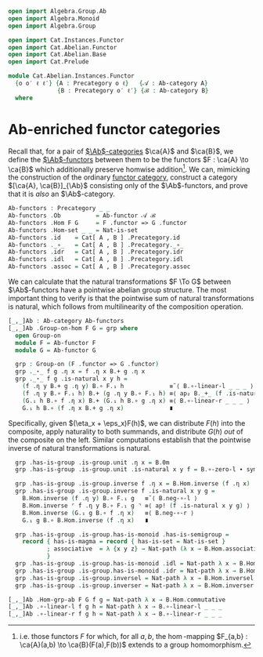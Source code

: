 ```agda
open import Algebra.Group.Ab
open import Algebra.Monoid
open import Algebra.Group

open import Cat.Instances.Functor
open import Cat.Abelian.Functor
open import Cat.Abelian.Base
open import Cat.Prelude

module Cat.Abelian.Instances.Functor
  {o o′ ℓ ℓ′} {A : Precategory o ℓ}   {𝒜 : Ab-category A}
              {B : Precategory o′ ℓ′} {ℬ : Ab-category B}
  where
```

<!--
```agda
private
  module A = Ab-category 𝒜
  module B = Ab-category ℬ
open Precategory
open Ab-category
open Ab-functor
open _=>_
```
-->

# Ab-enriched functor categories

Recall that, for a pair of [$\Ab$-categories] $\ca{A}$ and $\ca{B}$, we
define the [$\Ab$-functors] between them to be the functors $F : \ca{A}
\to \ca{B}$ which additionally preserve homwise addition[^pres-add].
We can, mimicking the construction of the ordinary [functor category],
construct a category $[\ca{A}, \ca{B}]_{\Ab}$ consisting only of the
$\Ab$-functors, and prove that it is _also_ an $\Ab$-category.

[^pres-add]: i.e. those functors $F$ for which, for all $a, b$, the
$\hom$-mapping $F_{a,b} : \ca{A}(a,b) \to \ca{B}(F(a),F(b))$ extends to
a group homomorphism.

[$\Ab$-categories]: Cat.Abelian.Base.html#ab-enriched-categories
[$\Ab$-functors]: Cat.Abelian.Functors.html#ab-enriched-functors
[functor category]: Cat.Instances.Functor.html

```agda
Ab-functors : Precategory _ _
Ab-functors .Ob          = Ab-functor 𝒜 ℬ
Ab-functors .Hom F G     = F .functor => G .functor
Ab-functors .Hom-set _ _ = Nat-is-set
Ab-functors .id    = Cat[ A , B ] .Precategory.id
Ab-functors ._∘_   = Cat[ A , B ] .Precategory._∘_
Ab-functors .idr   = Cat[ A , B ] .Precategory.idr
Ab-functors .idl   = Cat[ A , B ] .Precategory.idl
Ab-functors .assoc = Cat[ A , B ] .Precategory.assoc
```

We can calculate that the natural transformations $F \To G$ between
$\Ab$-functors have a pointwise abelian group structure. The most
important thing to verify is that the pointwise sum of natural
transformations is natural, which follows from multilinearity of the
composition operation.

```agda
[_,_]Ab : Ab-category Ab-functors
[_,_]Ab .Group-on-hom F G = grp where
  open Group-on
  module F = Ab-functor F
  module G = Ab-functor G

  grp : Group-on (F .functor => G .functor)
  grp ._⋆_ f g .η x = f .η x B.+ g .η x
  grp ._⋆_ f g .is-natural x y h =
    (f .η y B.+ g .η y) B.∘ F.₁ h             ≡˘⟨ B.∘-linear-l _ _ _ ⟩
    (f .η y B.∘ F.₁ h) B.+ (g .η y B.∘ F.₁ h) ≡⟨ ap₂ B._+_ (f .is-natural x y h) (g .is-natural x y h) ⟩
    (G.₁ h B.∘ f .η x) B.+ (G.₁ h B.∘ g .η x) ≡⟨ B.∘-linear-r _ _ _ ⟩
    G.₁ h B.∘ (f .η x B.+ g .η x)             ∎
```

Specifically, given $(\eta_x + \eps_x)F(h)$, we can distribute $F(h)$
into the composite, apply naturality to both summands, and distribute
$G(h)$ _out_ of the composite on the left. Similar computations
establish that the pointwise inverse of natural transformations is
natural.

```agda
  grp .has-is-group .is-group.unit .η x = B.0m
  grp .has-is-group .is-group.unit .is-natural x y f = B.∘-zero-l ∙ sym (B.∘-zero-r)

  grp .has-is-group .is-group.inverse f .η x = B.Hom.inverse (f .η x)
  grp .has-is-group .is-group.inverse f .is-natural x y g =
    B.Hom.inverse (f .η y) B.∘ F.₁ g   ≡˘⟨ B.neg-∘-l ⟩
    B.Hom.inverse ⌜ f .η y B.∘ F.₁ g ⌝ ≡⟨ ap! (f .is-natural x y g) ⟩
    B.Hom.inverse (G.₁ g B.∘ f .η x)   ≡⟨ B.neg-∘-r ⟩
    G.₁ g B.∘ B.Hom.inverse (f .η x)   ∎

  grp .has-is-group .is-group.has-is-monoid .has-is-semigroup =
    record { has-is-magma = record { has-is-set = Nat-is-set }
           ; associative  = λ {x y z} → Nat-path (λ x → B.Hom.associative)
           }
  grp .has-is-group .is-group.has-is-monoid .idl = Nat-path λ x → B.Hom.idl
  grp .has-is-group .is-group.has-is-monoid .idr = Nat-path λ x → B.Hom.idr
  grp .has-is-group .is-group.inversel = Nat-path λ x → B.Hom.inversel
  grp .has-is-group .is-group.inverser = Nat-path λ x → B.Hom.inverser

[_,_]Ab .Hom-grp-ab F G f g = Nat-path λ x → B.Hom.commutative
[_,_]Ab .∘-linear-l f g h = Nat-path λ x → B.∘-linear-l _ _ _
[_,_]Ab .∘-linear-r f g h = Nat-path λ x → B.∘-linear-r _ _ _
```
